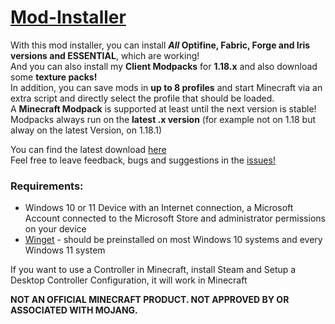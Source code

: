 # [Mod-Installer](https://github.com/ZoeyVid/Mod-Installer)
With this mod installer, you can install **_All_ Optifine, Fabric, Forge and Iris versions and ESSENTIAL**, which are working! <br/>
And you can also install my **Client Modpacks** for **1.18.x** and also download some **texture packs!** <br/>
In addition, you can save mods in **up to 8 profiles** and start Minecraft via an extra script and directly select the profile that should be loaded. <br/>
A **Minecraft Modpack** is supported at least until the next version is stable! <br/>
Modpacks always run on the **latest .x version** (for example not on 1.18 but alway on the latest Version, on 1.18.1) <br/>

You can find the latest download [here](https://github.com/ZoeyVid/Mod-Installer/releases/latest/download/Installer.bat) <br/>
Feel free to leave feedback, bugs and suggestions in the [issues!](https://github.com/ZoeyVid/Mod-Installer/issues/) <br/>

### Requirements:
 - Windows 10 or 11 Device with an Internet connection, a Microsoft Account connected to the Microsoft Store and administrator permissions on your device
 - [Winget](https://docs.microsoft.com/de-de/windows/package-manager/winget) - should be preinstalled on most Windows 10 systems and every Windows 11 system
 
If you want to use a Controller in Minecraft, install Steam and Setup a Desktop Controller Configuration, it will work in Minecraft

**NOT AN OFFICIAL MINECRAFT PRODUCT. NOT APPROVED BY OR ASSOCIATED WITH MOJANG.**
